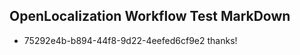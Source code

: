 ## OpenLocalization Workflow Test MarkDown
* 75292e4b-b894-44f8-9d22-4eefed6cf9e2 thanks!

<!--HONumber=Sep16_HO1-->


